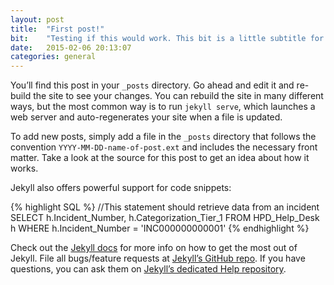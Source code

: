 ```yaml
---
layout: post
title:  "First post!"
bit:    "Testing if this would work. This bit is a little subtitle for the post, I'm not liking the idea of showing just a part of the contents of the post."
date:   2015-02-06 20:13:07
categories: general
---
```

You’ll find this post in your `_posts` directory. Go ahead and edit it and re-build the site to see your changes. You can rebuild the site in many different ways, but the most common way is to run `jekyll serve`, which launches a web server and auto-regenerates your site when a file is updated.

To add new posts, simply add a file in the `_posts` directory that follows the convention `YYYY-MM-DD-name-of-post.ext` and includes the necessary front matter. Take a look at the source for this post to get an idea about how it works.

Jekyll also offers powerful support for code snippets:

{% highlight SQL %}
//This statement should retrieve data from an incident
SELECT h.Incident_Number, h.Categorization_Tier_1
FROM HPD_Help_Desk h
WHERE h.Incident_Number = 'INC000000000001'
{% endhighlight %}

Check out the [Jekyll docs][jekyll] for more info on how to get the most out of Jekyll. File all bugs/feature requests at [Jekyll’s GitHub repo][jekyll-gh]. If you have questions, you can ask them on [Jekyll’s dedicated Help repository][jekyll-help].

[jekyll]:      http://jekyllrb.com
[jekyll-gh]:   https://github.com/jekyll/jekyll
[jekyll-help]: https://github.com/jekyll/jekyll-help
